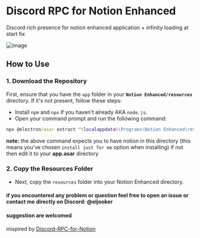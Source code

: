 # Discord RPC for Notion Enhanced
 Discord rich presence for notion enhanced application + infinity loading at start fix

![image](https://github.com/ELJoOker2004/DIscord-RPC-for-Notion-Enhanced/assets/62572632/c986f755-eb23-4eb7-a591-2e7efcebf886)


## How to Use

### 1. Download the Repository

First, ensure that you have the `app` folder in your **`Notion Enhanced/resources`** directory. If it's not present, follow these steps:

- Install `npm` and `npx` if you haven't already AKA `node.js`.
- Open your command prompt and run the following command:

```cmd
npx @electron/asar extract "%localappdata%\Programs\Notion Enhanced\resources\app.asar" "%localappdata%\Programs\Notion Enhanced\resources\app"
```
**note:** the above command expects you to have notion in this directory (this means you've chosen `install just for me` option when installing) if not then edit it to your **app.asar** directory

### 2. Copy the Resources Folder
- Next, copy the `resources` folder into your Notion Enhanced directory.

#### if you encountered any problem or question feel free to open an issue or contact me directly on Discord: **@eljooker**
#### suggestion are welcomed

inispired by [Discord-RPC-for-Notion](https://github.com/Mizari-W/Discord-RPC-for-Notion.git)
